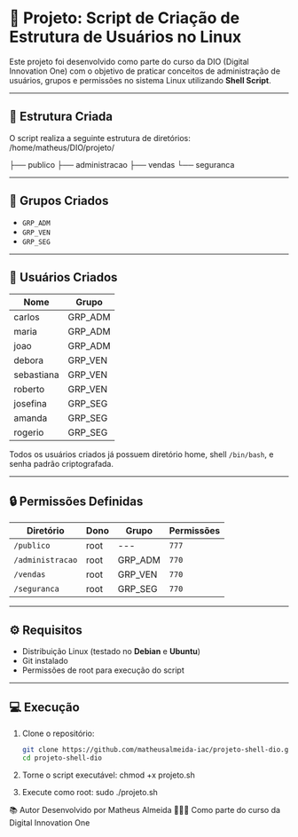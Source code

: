 # 🚀 Projeto: Script de Criação de Estrutura de Usuários no Linux

Este projeto foi desenvolvido como parte do curso da DIO (Digital Innovation One) com o objetivo de praticar conceitos de administração de usuários, grupos e permissões no sistema Linux utilizando **Shell Script**.

---

## 📂 Estrutura Criada

O script realiza a seguinte estrutura de diretórios:
/home/matheus/DIO/projeto/

├── publico
├── administracao
├── vendas
└── seguranca

---

## 👤 Grupos Criados

- `GRP_ADM`
- `GRP_VEN`
- `GRP_SEG`

---

## 👥 Usuários Criados

| Nome       | Grupo     |
|------------|-----------|
| carlos     | GRP_ADM   |
| maria      | GRP_ADM   |
| joao       | GRP_ADM   |
| debora     | GRP_VEN   |
| sebastiana | GRP_VEN   |
| roberto    | GRP_VEN   |
| josefina   | GRP_SEG   |
| amanda     | GRP_SEG   |
| rogerio    | GRP_SEG   |

Todos os usuários criados já possuem diretório home, shell `/bin/bash`, e senha padrão criptografada.

---

## 🔒 Permissões Definidas

| Diretório        | Dono  | Grupo      | Permissões |
|------------------|-------|------------|------------|
| `/publico`        | root  | ---        | `777`      |
| `/administracao`  | root  | GRP_ADM    | `770`      |
| `/vendas`         | root  | GRP_VEN    | `770`      |
| `/seguranca`      | root  | GRP_SEG    | `770`      |

---

## ⚙️ Requisitos

- Distribuição Linux (testado no **Debian** e **Ubuntu**)
- Git instalado
- Permissões de root para execução do script

---

## 💻 Execução

1. Clone o repositório:
   ```bash
   git clone https://github.com/matheusalmeida-iac/projeto-shell-dio.git
   cd projeto-shell-dio

2. Torne o script executável:
   chmod +x projeto.sh

3. Execute como root:
   sudo ./projeto.sh

📚 Autor
Desenvolvido por Matheus Almeida 👨🏻‍💻
Como parte do curso da Digital Innovation One

